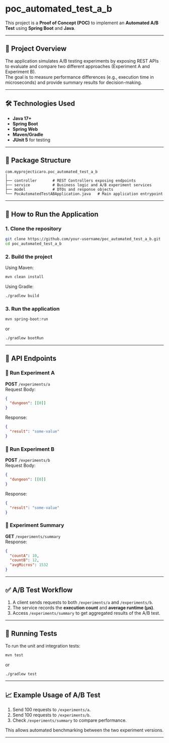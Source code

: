 # poc_automated_test_a_b

This project is a **Proof of Concept (POC)** to implement an **Automated A/B Test** using **Spring Boot** and **Java**.

---

## 📌 Project Overview

The application simulates A/B testing experiments by exposing REST APIs to evaluate and compare two different approaches (Experiment A and Experiment B).  
The goal is to measure performance differences (e.g., execution time in microseconds) and provide summary results for decision-making.

---

## 🛠️ Technologies Used

- **Java 17+**
- **Spring Boot**
- **Spring Web**
- **Maven/Gradle**
- **JUnit 5** for testing

---

## 📂 Package Structure

```
com.myprojecticaro.poc_automated_test_a_b
│
├── controller       # REST Controllers exposing endpoints
├── service          # Business logic and A/B experiment services
├── model            # DTOs and response objects
└── PocAutomatedTestABApplication.java   # Main application entrypoint
```

---

## 🚀 How to Run the Application

### 1. Clone the repository
```bash
git clone https://github.com/your-username/poc_automated_test_a_b.git
cd poc_automated_test_a_b
```

### 2. Build the project
Using Maven:
```bash
mvn clean install
```

Using Gradle:
```bash
./gradlew build
```

### 3. Run the application
```bash
mvn spring-boot:run
```
or
```bash
./gradlew bootRun
```

---

## 📡 API Endpoints

### 🔹 Run Experiment A
**POST** `/experiments/a`  
Request Body:
```json
{
  "dungeon": [[0]]
}
```
Response:
```json
{
  "result": "some-value"
}
```

### 🔹 Run Experiment B
**POST** `/experiments/b`  
Request Body:
```json
{
  "dungeon": [[0]]
}
```
Response:
```json
{
  "result": "some-value"
}
```

### 🔹 Experiment Summary
**GET** `/experiments/summary`  
Response:
```json
{
  "countA": 10,
  "countB": 12,
  "avgMicros": 1532
}
```

---

## ✅ A/B Test Workflow

1. A client sends requests to both `/experiments/a` and `/experiments/b`.
2. The service records the **execution count** and **average runtime (µs)**.
3. Access `/experiments/summary` to get aggregated results of the A/B test.

---

## 🧪 Running Tests

To run the unit and integration tests:
```bash
mvn test
```
or
```bash
./gradlew test
```

---

## 📈 Example Usage of A/B Test

1. Send 100 requests to `/experiments/a`.
2. Send 100 requests to `/experiments/b`.
3. Check `/experiments/summary` to compare performance.

This allows automated benchmarking between the two experiment versions.

---
